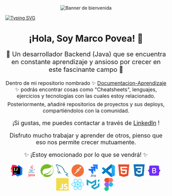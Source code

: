 <p align="center">
  <img src="https://i.imgur.com/tYMcovG.png" alt="Banner de bienvenida">
</p>

<a href="https://git.io/typing-svg"><img src="https://readme-typing-svg.demolab.com?font=Fira+Code&pause=1000&color=29D62D&center=true&width=1050&lines=%C2%A1Hola%2C+Bienvenid@+a+mi+perfil+de+github%F0%9F%91%8B%F0%9F%92%BB!;Gracias+por+su+tiempo+%3A)" alt="Typing SVG" /></a>
<h1 align="center">
    ¡Hola, Soy Marco Povea! 👋
</h1>

<p align="center" style="font-size: 20px;">
    🚀 Un desarrollador Backend (Java) que se encuentra en constante aprendizaje y ansioso por crecer en este fascinante campo 🚀
</p>

<p align="center" style="font-size: 16px;">
    Dentro de mi repositorio nombrado ✨ <a href="https://github.com/DevMPoveaCL/Documentacion-Aprendizaje">Documentacion-Aprendizaje</a> ✨ podrás encontrar cosas como "Cheatsheets", lenguajes, ejercicios y tecnologías con las cuales estoy relacionado.
</p>

<p align="center" style="font-size: 16px; margin-top: -10px;">
    Posteriormente, añadiré repositorios de proyectos y sus deploys, compartiéndolos con la comunidad.
</p>

<p align="center" style="font-size: 18px;">
    ¡Si gustas, me puedes contactar a través de <a href="https://www.linkedin.com/in/marco-povea-b21038258/">LinkedIn</a> !
</p>

<p align="center" style="font-size: 18px;">
    Disfruto mucho trabajar y aprender de otros, pienso que eso nos permite crecer mutuamente.
</p>

<p align="center" style="font-size: 18px;">
    ✨ ¡Estoy emocionado por lo que se vendrá! ✨
</p>


<div align="center">
    <img src="https://github.com/devicons/devicon/blob/master/icons/intellij/intellij-original.svg" title="Intellij" alt="Intellij" width="40px" height="40px" />&nbsp;
    <img src="https://github.com/devicons/devicon/blob/master/icons/java/java-original-wordmark.svg" title="java" alt="java" width="40px" height="40px" />&nbsp;
    <img src="https://github.com/devicons/devicon/blob/master/icons/spring/spring-original.svg" title="spring" alt="spring" width="40px" height="40px" />&nbsp;
    <img src="https://github.com/devicons/devicon/blob/master/icons/mysql/mysql-original.svg" title="mysql" alt="mysql" width="40px" height="40px" />&nbsp;
    <img src="https://github.com/devicons/devicon/blob/master/icons/postman/postman-original.svg" title="postman" alt="postman" width="40px" height="40px" />&nbsp;
    <img src="https://github.com/devicons/devicon/blob/master/icons/jira/jira-original-wordmark.svg" title="jira" alt="jira" width="40px" height="40px" />&nbsp;
    <img src="https://github.com/devicons/devicon/blob/master/icons/vscode/vscode-original.svg" title="vscode" alt="vscode" width="40px" height="40px" />&nbsp;
    <img src="https://github.com/devicons/devicon/blob/master/icons/html5/html5-plain.svg" title="html5" alt="html5" width="40px" height="40px" />&nbsp;
    <img src="https://github.com/devicons/devicon/blob/master/icons/css3/css3-plain.svg" title="css3" alt="css3" width="40px" height="40px" />&nbsp;
    <img src="https://github.com/devicons/devicon/blob/master/icons/bootstrap/bootstrap-plain.svg" title="bootstrap" alt="bootstrap" width="40px" height="40px" />&nbsp;
    <img src="https://github.com/devicons/devicon/blob/master/icons/javascript/javascript-plain.svg" title="javascript" alt="javascript" width="40px" height="40px" />&nbsp;
    <img src="https://github.com/devicons/devicon/blob/master/icons/react/react-original.svg" title="react" alt="react" width="40px" height="40px" />&nbsp;
    <img src="https://github.com/devicons/devicon/blob/master/icons/materialui/materialui-plain.svg" title="mui" alt="mui" width="40px" height="40px" />&nbsp;
    <img src="https://github.com/devicons/devicon/blob/master/icons/figma/figma-original.svg" title="figma" alt="figma" width="40px" height="40px" />&nbsp;  
</div>

